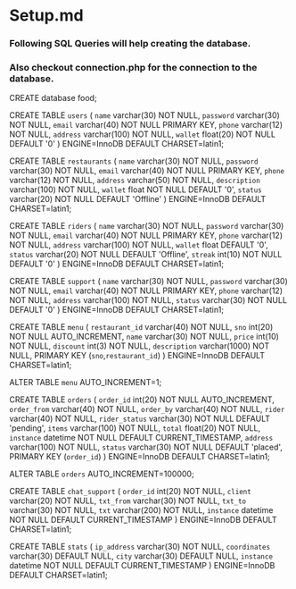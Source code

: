 # Setup.md
### Following SQL Queries will help creating the database.
### Also checkout **connection.php** for the connection to the database.

CREATE database food;

CREATE TABLE `users` (
  `name` varchar(30) NOT NULL,
  `password` varchar(30) NOT NULL,
  `email` varchar(40) NOT NULL PRIMARY KEY,
  `phone` varchar(12) NOT NULL,
  `address` varchar(100) NOT NULL,
  `wallet` float(20) NOT NULL DEFAULT '0'
) ENGINE=InnoDB DEFAULT CHARSET=latin1;

CREATE TABLE `restaurants` (
  `name` varchar(30) NOT NULL,
  `password` varchar(30) NOT NULL,
  `email` varchar(40) NOT NULL PRIMARY KEY,
  `phone` varchar(12) NOT NULL,
  `address` varchar(50) NOT NULL,
  `description` varchar(100) NOT NULL,
  `wallet` float NOT NULL DEFAULT '0',
  `status` varchar(20) NOT NULL DEFAULT 'Offline'
) ENGINE=InnoDB DEFAULT CHARSET=latin1;

CREATE TABLE `riders` (
  `name` varchar(30) NOT NULL,
  `password` varchar(30) NOT NULL,
  `email` varchar(40) NOT NULL PRIMARY KEY,
  `phone` varchar(12) NOT NULL,
  `address` varchar(100) NOT NULL,
  `wallet` float DEFAULT '0',
  `status` varchar(20) NOT NULL DEFAULT 'Offline',
  `streak` int(10) NOT NULL DEFAULT '0'
) ENGINE=InnoDB DEFAULT CHARSET=latin1;

CREATE TABLE `support` (
  `name` varchar(30) NOT NULL,
  `password` varchar(30) NOT NULL,
  `email` varchar(40) NOT NULL PRIMARY KEY,
  `phone` varchar(12) NOT NULL,
  `address` varchar(100) NOT NULL,
  `status` varchar(30) NOT NULL DEFAULT '0'
) ENGINE=InnoDB DEFAULT CHARSET=latin1;

CREATE TABLE `menu` (
  `restaurant_id` varchar(40) NOT NULL,
  `sno` int(20) NOT NULL AUTO_INCREMENT,
  `name` varchar(30) NOT NULL,
  `price` int(10) NOT NULL,
  `discount` int(3) NOT NULL,
  `description` varchar(1000) NOT NULL,
  PRIMARY KEY (`sno`,`restaurant_id`)
) ENGINE=InnoDB DEFAULT CHARSET=latin1;

ALTER TABLE `menu` AUTO_INCREMENT=1;

CREATE TABLE `orders` (
  `order_id` int(20) NOT NULL AUTO_INCREMENT,
  `order_from` varchar(40) NOT NULL,
  `order_by` varchar(40) NOT NULL,
  `rider` varchar(40) NOT NULL,
  `rider_status` varchar(30) NOT NULL DEFAULT 'pending',
  `items` varchar(100) NOT NULL,
  `total` float(20) NOT NULL,
  `instance` datetime NOT NULL DEFAULT CURRENT_TIMESTAMP,
  `address` varchar(100) NOT NULL,
  `status` varchar(30) NOT NULL DEFAULT 'placed',
  PRIMARY KEY (`order_id`)
) ENGINE=InnoDB DEFAULT CHARSET=latin1;

ALTER TABLE `orders` AUTO_INCREMENT=100000;

CREATE TABLE `chat_support` (
  `order_id` int(20) NOT NULL,
  `client` varchar(20) NOT NULL,
  `txt_from` varchar(30) NOT NULL,
  `txt_to` varchar(30) NOT NULL,
  `txt` varchar(200) NOT NULL,
  `instance` datetime NOT NULL DEFAULT CURRENT_TIMESTAMP
) ENGINE=InnoDB DEFAULT CHARSET=latin1;

CREATE TABLE `stats` (
  `ip_address` varchar(30) NOT NULL,
  `coordinates` varchar(30) DEFAULT NULL,
  `city` varchar(30) DEFAULT NULL,
  `instance` datetime NOT NULL DEFAULT CURRENT_TIMESTAMP
) ENGINE=InnoDB DEFAULT CHARSET=latin1;
